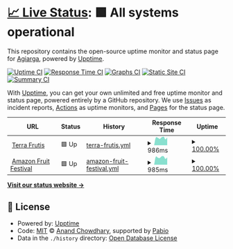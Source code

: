 # [📈 Live Status](https://Agiarga.github.io/tf-upptime): <!--live status--> **🟩 All systems operational**

This repository contains the open-source uptime monitor and status page for [Agiarga](https://Agiarga.github.io/tf-upptime), powered by [Upptime](https://github.com/upptime/upptime).

[![Uptime CI](https://github.com/Agiarga/tf-upptime/workflows/Uptime%20CI/badge.svg)](https://github.com/Agiarga/tf-upptime/actions?query=workflow%3A%22Uptime+CI%22)
[![Response Time CI](https://github.com/Agiarga/tf-upptime/workflows/Response%20Time%20CI/badge.svg)](https://github.com/Agiarga/tf-upptime/actions?query=workflow%3A%22Response+Time+CI%22)
[![Graphs CI](https://github.com/Agiarga/tf-upptime/workflows/Graphs%20CI/badge.svg)](https://github.com/Agiarga/tf-upptime/actions?query=workflow%3A%22Graphs+CI%22)
[![Static Site CI](https://github.com/Agiarga/tf-upptime/workflows/Static%20Site%20CI/badge.svg)](https://github.com/Agiarga/tf-upptime/actions?query=workflow%3A%22Static+Site+CI%22)
[![Summary CI](https://github.com/Agiarga/tf-upptime/workflows/Summary%20CI/badge.svg)](https://github.com/Agiarga/tf-upptime/actions?query=workflow%3A%22Summary+CI%22)

With [Upptime](https://upptime.js.org), you can get your own unlimited and free uptime monitor and status page, powered entirely by a GitHub repository. We use [Issues](https://github.com/Agiarga/tf-upptime/issues) as incident reports, [Actions](https://github.com/Agiarga/tf-upptime/actions) as uptime monitors, and [Pages](https://Agiarga.github.io/tf-upptime) for the status page.

<!--start: status pages-->
<!-- This summary is generated by Upptime (https://github.com/upptime/upptime) -->
<!-- Do not edit this manually, your changes will be overwritten -->
<!-- prettier-ignore -->
| URL | Status | History | Response Time | Uptime |
| --- | ------ | ------- | ------------- | ------ |
| <img alt="" src="https://icons.duckduckgo.com/ip3/www.terrafrutis.com.ico" height="13"> [Terra Frutis](https://www.terrafrutis.com) | 🟩 Up | [terra-frutis.yml](https://github.com/Terra-Frutis/upptime/commits/HEAD/history/terra-frutis.yml) | <details><summary><img alt="Response time graph" src="./graphs/terra-frutis/response-time-week.png" height="20"> 986ms</summary><br><a href="https://status.amazonfruitfestival.com/history/terra-frutis"><img alt="Response time 996" src="https://img.shields.io/endpoint?url=https%3A%2F%2Fraw.githubusercontent.com%2FTerra-Frutis%2Fupptime%2FHEAD%2Fapi%2Fterra-frutis%2Fresponse-time.json"></a><br><a href="https://status.amazonfruitfestival.com/history/terra-frutis"><img alt="24-hour response time 885" src="https://img.shields.io/endpoint?url=https%3A%2F%2Fraw.githubusercontent.com%2FTerra-Frutis%2Fupptime%2FHEAD%2Fapi%2Fterra-frutis%2Fresponse-time-day.json"></a><br><a href="https://status.amazonfruitfestival.com/history/terra-frutis"><img alt="7-day response time 986" src="https://img.shields.io/endpoint?url=https%3A%2F%2Fraw.githubusercontent.com%2FTerra-Frutis%2Fupptime%2FHEAD%2Fapi%2Fterra-frutis%2Fresponse-time-week.json"></a><br><a href="https://status.amazonfruitfestival.com/history/terra-frutis"><img alt="30-day response time 999" src="https://img.shields.io/endpoint?url=https%3A%2F%2Fraw.githubusercontent.com%2FTerra-Frutis%2Fupptime%2FHEAD%2Fapi%2Fterra-frutis%2Fresponse-time-month.json"></a><br><a href="https://status.amazonfruitfestival.com/history/terra-frutis"><img alt="1-year response time 996" src="https://img.shields.io/endpoint?url=https%3A%2F%2Fraw.githubusercontent.com%2FTerra-Frutis%2Fupptime%2FHEAD%2Fapi%2Fterra-frutis%2Fresponse-time-year.json"></a></details> | <details><summary><a href="https://status.amazonfruitfestival.com/history/terra-frutis">100.00%</a></summary><a href="https://status.amazonfruitfestival.com/history/terra-frutis"><img alt="All-time uptime 99.98%" src="https://img.shields.io/endpoint?url=https%3A%2F%2Fraw.githubusercontent.com%2FTerra-Frutis%2Fupptime%2FHEAD%2Fapi%2Fterra-frutis%2Fuptime.json"></a><br><a href="https://status.amazonfruitfestival.com/history/terra-frutis"><img alt="24-hour uptime 100.00%" src="https://img.shields.io/endpoint?url=https%3A%2F%2Fraw.githubusercontent.com%2FTerra-Frutis%2Fupptime%2FHEAD%2Fapi%2Fterra-frutis%2Fuptime-day.json"></a><br><a href="https://status.amazonfruitfestival.com/history/terra-frutis"><img alt="7-day uptime 100.00%" src="https://img.shields.io/endpoint?url=https%3A%2F%2Fraw.githubusercontent.com%2FTerra-Frutis%2Fupptime%2FHEAD%2Fapi%2Fterra-frutis%2Fuptime-week.json"></a><br><a href="https://status.amazonfruitfestival.com/history/terra-frutis"><img alt="30-day uptime 99.94%" src="https://img.shields.io/endpoint?url=https%3A%2F%2Fraw.githubusercontent.com%2FTerra-Frutis%2Fupptime%2FHEAD%2Fapi%2Fterra-frutis%2Fuptime-month.json"></a><br><a href="https://status.amazonfruitfestival.com/history/terra-frutis"><img alt="1-year uptime 99.98%" src="https://img.shields.io/endpoint?url=https%3A%2F%2Fraw.githubusercontent.com%2FTerra-Frutis%2Fupptime%2FHEAD%2Fapi%2Fterra-frutis%2Fuptime-year.json"></a></details>
| <img alt="" src="https://icons.duckduckgo.com/ip3/www.amazonfruitfestival.com.ico" height="13"> [Amazon Fruit Festival](https://www.amazonfruitfestival.com/) | 🟩 Up | [amazon-fruit-festival.yml](https://github.com/Terra-Frutis/upptime/commits/HEAD/history/amazon-fruit-festival.yml) | <details><summary><img alt="Response time graph" src="./graphs/amazon-fruit-festival/response-time-week.png" height="20"> 985ms</summary><br><a href="https://status.amazonfruitfestival.com/history/amazon-fruit-festival"><img alt="Response time 1105" src="https://img.shields.io/endpoint?url=https%3A%2F%2Fraw.githubusercontent.com%2FTerra-Frutis%2Fupptime%2FHEAD%2Fapi%2Famazon-fruit-festival%2Fresponse-time.json"></a><br><a href="https://status.amazonfruitfestival.com/history/amazon-fruit-festival"><img alt="24-hour response time 916" src="https://img.shields.io/endpoint?url=https%3A%2F%2Fraw.githubusercontent.com%2FTerra-Frutis%2Fupptime%2FHEAD%2Fapi%2Famazon-fruit-festival%2Fresponse-time-day.json"></a><br><a href="https://status.amazonfruitfestival.com/history/amazon-fruit-festival"><img alt="7-day response time 985" src="https://img.shields.io/endpoint?url=https%3A%2F%2Fraw.githubusercontent.com%2FTerra-Frutis%2Fupptime%2FHEAD%2Fapi%2Famazon-fruit-festival%2Fresponse-time-week.json"></a><br><a href="https://status.amazonfruitfestival.com/history/amazon-fruit-festival"><img alt="30-day response time 985" src="https://img.shields.io/endpoint?url=https%3A%2F%2Fraw.githubusercontent.com%2FTerra-Frutis%2Fupptime%2FHEAD%2Fapi%2Famazon-fruit-festival%2Fresponse-time-month.json"></a><br><a href="https://status.amazonfruitfestival.com/history/amazon-fruit-festival"><img alt="1-year response time 1105" src="https://img.shields.io/endpoint?url=https%3A%2F%2Fraw.githubusercontent.com%2FTerra-Frutis%2Fupptime%2FHEAD%2Fapi%2Famazon-fruit-festival%2Fresponse-time-year.json"></a></details> | <details><summary><a href="https://status.amazonfruitfestival.com/history/amazon-fruit-festival">100.00%</a></summary><a href="https://status.amazonfruitfestival.com/history/amazon-fruit-festival"><img alt="All-time uptime 99.99%" src="https://img.shields.io/endpoint?url=https%3A%2F%2Fraw.githubusercontent.com%2FTerra-Frutis%2Fupptime%2FHEAD%2Fapi%2Famazon-fruit-festival%2Fuptime.json"></a><br><a href="https://status.amazonfruitfestival.com/history/amazon-fruit-festival"><img alt="24-hour uptime 100.00%" src="https://img.shields.io/endpoint?url=https%3A%2F%2Fraw.githubusercontent.com%2FTerra-Frutis%2Fupptime%2FHEAD%2Fapi%2Famazon-fruit-festival%2Fuptime-day.json"></a><br><a href="https://status.amazonfruitfestival.com/history/amazon-fruit-festival"><img alt="7-day uptime 100.00%" src="https://img.shields.io/endpoint?url=https%3A%2F%2Fraw.githubusercontent.com%2FTerra-Frutis%2Fupptime%2FHEAD%2Fapi%2Famazon-fruit-festival%2Fuptime-week.json"></a><br><a href="https://status.amazonfruitfestival.com/history/amazon-fruit-festival"><img alt="30-day uptime 99.94%" src="https://img.shields.io/endpoint?url=https%3A%2F%2Fraw.githubusercontent.com%2FTerra-Frutis%2Fupptime%2FHEAD%2Fapi%2Famazon-fruit-festival%2Fuptime-month.json"></a><br><a href="https://status.amazonfruitfestival.com/history/amazon-fruit-festival"><img alt="1-year uptime 99.99%" src="https://img.shields.io/endpoint?url=https%3A%2F%2Fraw.githubusercontent.com%2FTerra-Frutis%2Fupptime%2FHEAD%2Fapi%2Famazon-fruit-festival%2Fuptime-year.json"></a></details>

<!--end: status pages-->

[**Visit our status website →**](https://Agiarga.github.io/tf-upptime)

## 📄 License

- Powered by: [Upptime](https://github.com/upptime/upptime)
- Code: [MIT](./LICENSE) © [Anand Chowdhary](https://anandchowdhary.com), supported by [Pabio](https://pabio.com)
- Data in the `./history` directory: [Open Database License](https://opendatacommons.org/licenses/odbl/1-0/)
